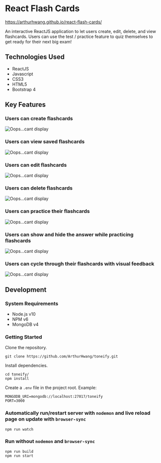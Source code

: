 # React Flash Cards

https://arthurhwang.github.io/react-flash-cards/

An interactive ReactJS application to let users create, edit, delete, and view flashcards.  Users can use the test / practice feature to quiz themselves to get ready for their next big exam!

## Technologies Used
- ReactJS
- Javascript
- CSS3
- HTML5
- Bootstrap 4

## Key Features

### Users can create flashcards
<img src="https://user-images.githubusercontent.com/18460401/43681249-3a9e4688-9803-11e8-9ee0-d05aead1dcda.gif" alt="Oops...cant display">

### Users can view saved flashcards
<img src="https://user-images.githubusercontent.com/18460401/43681250-3ab8fbea-9803-11e8-9c8f-1bd082974b5c.gif" alt="Oops...cant display">

### Users can edit flashcards
<img src="https://user-images.githubusercontent.com/18460401/43681251-3ad131b0-9803-11e8-9535-3e64a924dfb3.gif" alt="Oops...cant display">

### Users can delete flashcards
<img src="https://user-images.githubusercontent.com/18460401/43681251-3ad131b0-9803-11e8-9535-3e64a924dfb3.gif" alt="Oops...cant display">

### Users can practice their flashcards
<img src="https://user-images.githubusercontent.com/18460401/43681252-3ae86e2a-9803-11e8-8448-bd5bc7a79d6d.gif" alt="Oops...cant display">

### Users can show and hide the answer while practicing flashcards
<img src="https://user-images.githubusercontent.com/18460401/43681253-3afdf52e-9803-11e8-82e7-de4f1fdc9eea.gif" alt="Oops...cant display">

### Users can cycle through their flashcards with visual feedback
<img src="https://user-images.githubusercontent.com/18460401/43681254-3b1756ae-9803-11e8-8ae1-437745368bba.gif" alt="Oops...cant display">

## Development

### System Requirements
- Node.js v10
- NPM v6
- MongoDB v4

### Getting Started

Clone the repository.
```
git clone https://github.com/ArthurHwang/toneify.git
```

Install dependencies.
```
cd toneify/
npm install
```

Create a `.env` file in the project root.  Example:
```
MONGODB_URI=mongodb://localhost:27017/toneify
PORT=3000
```

### Automatically run/restart server with `nodemon` and live reload page on update with `browser-sync`
```
npm run watch
```

### Run without `nodemon` and `browser-sync`
```
npm run build
npm run start
```
